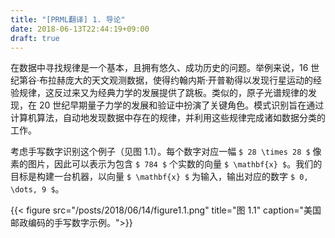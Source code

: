 ```yaml
---
title: "[PRML翻译] 1. 导论"
date: 2018-06-13T22:44:19+09:00
draft: true
---
```


在数据中寻找规律是一个基本，且拥有悠久、成功历史的问题。举例来说，16 世纪第谷·布拉赫庞大的天文观测数据，使得约翰内斯·开普勒得以发现行星运动的经验规律，这反过来又为经典力学的发展提供了跳板。类似的，原子光谱规律的发现，在 20 世纪早期量子力学的发展和验证中扮演了关键角色。模式识别旨在通过计算机算法，自动地发现数据中存在的规律，并利用这些规律完成诸如数据分类的工作。

考虑手写数字识别这个例子（见图 1.1）。每个数字对应一幅 `$ 28 \times 28 $` 像素的图片，因此可以表示为包含 `$ 784 $` 个实数的向量 `$ \mathbf{x} $`。我们的目标是构建一台机器，以向量 `$ \mathbf{x} $` 为输入，输出对应的数字 `$ 0, \dots, 9 $`。

{{< figure src="/posts/2018/06/14/figure1.1.png" title="图 1.1" caption="美国邮政编码的手写数字示例。">}}
